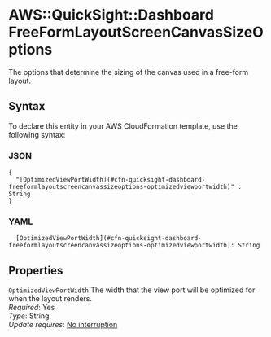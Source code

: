 # AWS::QuickSight::Dashboard FreeFormLayoutScreenCanvasSizeOptions<a name="aws-properties-quicksight-dashboard-freeformlayoutscreencanvassizeoptions"></a>

The options that determine the sizing of the canvas used in a free\-form layout\.

## Syntax<a name="aws-properties-quicksight-dashboard-freeformlayoutscreencanvassizeoptions-syntax"></a>

To declare this entity in your AWS CloudFormation template, use the following syntax:

### JSON<a name="aws-properties-quicksight-dashboard-freeformlayoutscreencanvassizeoptions-syntax.json"></a>

```
{
  "[OptimizedViewPortWidth](#cfn-quicksight-dashboard-freeformlayoutscreencanvassizeoptions-optimizedviewportwidth)" : String
}
```

### YAML<a name="aws-properties-quicksight-dashboard-freeformlayoutscreencanvassizeoptions-syntax.yaml"></a>

```
  [OptimizedViewPortWidth](#cfn-quicksight-dashboard-freeformlayoutscreencanvassizeoptions-optimizedviewportwidth): String
```

## Properties<a name="aws-properties-quicksight-dashboard-freeformlayoutscreencanvassizeoptions-properties"></a>

`OptimizedViewPortWidth` <a name="cfn-quicksight-dashboard-freeformlayoutscreencanvassizeoptions-optimizedviewportwidth"></a>
The width that the view port will be optimized for when the layout renders\.  
_Required_: Yes  
_Type_: String  
_Update requires_: [No interruption](https://docs.aws.amazon.com/AWSCloudFormation/latest/UserGuide/using-cfn-updating-stacks-update-behaviors.html#update-no-interrupt)
